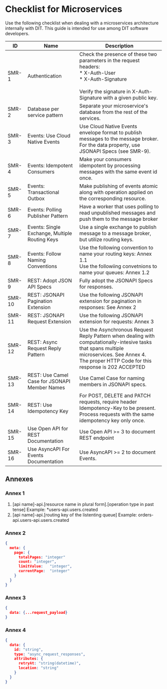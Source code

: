 # Checklist for Microservices

Use the following checklist when dealing with a microservices architecture internally with DIT. This guide is intended for use among DIT software developers. 

| ID     | Name                                           | Description                                                  |
| ------ | ---------------------------------------------- | ------------------------------------------------------------ |
| SMR-1  | Authentication                                 | Check the presence of these two parameters in the request headers:<br />* X-Auth-User<br />* X-Auth-Signature<br /><br />Verify the signature in X-Auth-Signature with a given public key. |
| SMR-2  | Database per service pattern                   | Separate your microservice's database from the rest of the services. |
| SMR-3  | Events: Use Cloud Native Events                | Use Cloud Native Events envelope format to publish messages to the message broker.<br />For the data property, use JSONAPI Specs (see SMR-9). |
| SMR-4  | Events: Idempotent Consumers                   | Make your consumers idempotent by processing messages with the same event id once. |
| SMR-5  | Events: Transactional Outbox                   | Make publishing of events atomic along with operation applied on the corresponding resource. |
| SMR-6  | Events: Polling Publisher Pattern              | Have a worker that uses polling to read unpublished messages and push them to the message broker |
| SMR-7  | Events: Single Exchange, Multiple Routing Keys | Use a single exchange to publish message to a message broker, but utilize routing keys. |
| SMR-8  | Events: Follow Naming Conventions              | Use the following convention to name your routing keys: Annex 1.1<br />Use the followiing convetnions to name your queues: Annex 1.2 |
| SMR-9  | REST: Adopt JSON API Specs                     | Fully adopt the JSONAPI Specs for responses.<br />           |
| SMR-10 | REST: JSONAPI Pagination Extension             | Use the following JSONAPI extension for pagination in responses: See Annex 2 |
| SMR-11 | REST: JSONAPI Request Extension                | Use the following JSONAPI extension for requests: Annex 3    |
| SMR-12 | REST: Async Request Reply Pattern              | Use the Asynchronous Request Reply Pattern when dealing with computationally-intesive tasks that spans multiple microservices. See Annex 4.<br />The proper HTTP Code for this response is 202 ACCEPTED |
| SMR-13 | REST: Use Camel Case for JSONAPI Member Names  | Use Camel Case for naming members in JSONAPI specs.          |
| SMR-14 | REST: Use Idempotency Key                      | For POST, DELETE and PATCH requests, require header Idempotency-Key to be present. Process requests with the same idempotency key only once. |
| SMR-15 | Use Open API for REST Documentation            | Use Open API >= 3 to document REST endpoint                  |
| SMR-16 | Use AsyncAPI For Events Documentation          | Use AsyncAPI >= 2 to document Events.                        |




## Annexes

### Annex 1

1. [api name]-api.[resource name in plural form].[operation type in past tense]
   Example: *users-api.users.created
2. [api name]-api.[routing key of the listenting queue]
   Example: orders-api.users-api.users.created

### Annex 2

```JSON
{
  meta: {
    page: {
      totalPages: "integer"
      count: "integer",
      limitValue:	"integer",
      currentPage:	"integer"
    }
  }
}
```



### Annex 3

```json
{
  data: {...request_payload}
}
```



### Annex 4

```JSON
{
  data: {
    id: "string",
    type: "async_request_responses",
    attributes: {
      retryAt: "string(datetime)",
      location: "string"
    }
  }
}
```

